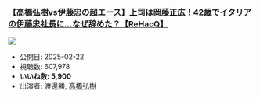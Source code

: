 ### [【高橋弘樹vs伊藤忠の超エース】上司は岡藤正広！42歳でイタリアの伊藤忠社長に…なぜ辞めた？【ReHacQ】](https://www.youtube.com/watch?v=QfeRBPO52-A)
[![](https://img.youtube.com/vi/QfeRBPO52-A/sddefault.jpg)](https://www.youtube.com/watch?v=QfeRBPO52-A)
-   公開日: 2025-02-22
-   視聴数: 607,978
-   **いいね数: 5,900**
-   出演者: 渡邊勝, [高橋弘樹](/rehacq_fan/people/高橋弘樹 "wikilink")
